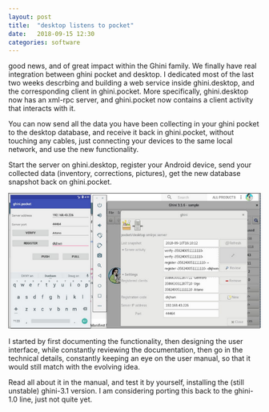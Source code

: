 ```yaml
---
layout: post
title:  "desktop listens to pocket"
date:   2018-09-15 12:30
categories: software
---
```


good news, and of great impact within the Ghini family.  We finally have
real integration between ghini pocket and desktop.  I dedicated most of the
last two weeks descrbing and building a web service inside ghini.desktop,
and the corresponding client in ghini.pocket.  More specifically,
ghini.desktop now has an xml-rpc server, and ghini.pocket now contains a
client activity that interacts with it.

You can now send all the data you have been collecting in your ghini pocket
to the desktop database, and receive it back in ghini.pocket, without
touching any cables, just connecting your devices to the same local network,
and use the new functionality.

Start the server on ghini.desktop, register your Android device, send your
collected data (inventory, corrections, pictures), get the new database
snapshot back on ghini.pocket.

![screenshot@20180915171903](/images/2018-09-15-desktop-listens-to-pocket-20180915171903.png)

I started by first documenting the functionality, then designing the user
interface, while constantly reviewing the documentation, then go in the
technical details, constantly keeping an eye on the user manual, so that it
would still match with the evolving idea.

Read all about it in the manual, and test it by yourself, installing the
(still unstable) ghini-3.1 version.  I am considering porting this back to
the ghini-1.0 line, just not quite yet.

